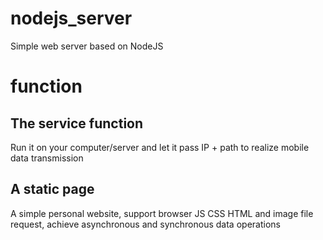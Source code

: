 # nodejs_server

Simple web server based on NodeJS

# function

## The service function
Run it on your computer/server and let it pass IP + path to realize mobile data transmission

## A static page
A simple personal website, support browser JS CSS HTML and image file request, achieve asynchronous and synchronous data operations
